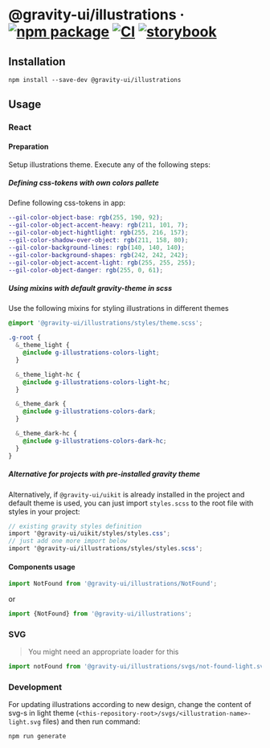 # @gravity-ui/illustrations &middot; [![npm package](https://img.shields.io/npm/v/@gravity-ui/illustrations)](https://www.npmjs.com/package/@gravity-ui/illustrations) [![CI](https://img.shields.io/github/actions/workflow/status/gravity-ui/illustrations/.github/workflows/ci.yml?label=CI&logo=github)](https://github.com/gravity-ui/illustrations/actions/workflows/ci.yml?query=branch:main) [![storybook](https://img.shields.io/badge/Storybook-deployed-ff4685)](https://preview.gravity-ui.com/illustrations/)

## Installation

```shell
npm install --save-dev @gravity-ui/illustrations
```

## Usage

### React

#### Preparation

Setup illustrations theme. Execute any of the following steps:

##### Defining css-tokens with own colors pallete

Define following css-tokens in app:

```scss
--gil-color-object-base: rgb(255, 190, 92);
--gil-color-object-accent-heavy: rgb(211, 101, 7);
--gil-color-object-hightlight: rgb(255, 216, 157);
--gil-color-shadow-over-object: rgb(211, 158, 80);
--gil-color-background-lines: rgb(140, 140, 140);
--gil-color-background-shapes: rgb(242, 242, 242);
--gil-color-object-accent-light: rgb(255, 255, 255);
--gil-color-object-danger: rgb(255, 0, 61);
```

##### Using mixins with default gravity-theme in scss

Use the following mixins for styling illustrations in different themes

```scss
@import '@gravity-ui/illustrations/styles/theme.scss';

.g-root {
  &_theme_light {
    @include g-illustrations-colors-light;
  }

  &_theme_light-hc {
    @include g-illustrations-colors-light-hc;
  }

  &_theme_dark {
    @include g-illustrations-colors-dark;
  }

  &_theme_dark-hc {
    @include g-illustrations-colors-dark-hc;
  }
}
```

##### Alternative for projects with pre-installed gravity theme

Alternatively, if `@gravity-ui/uikit` is already installed in the project and default theme is used, you can just import `styles.scss` to the root file with styles in your project:

```scss
// existing gravity styles definition
import '@gravity-ui/uikit/styles/styles.css';
// just add one more import below
import '@gravity-ui/illustrations/styles/styles.scss';
```

#### Components usage

```js
import NotFound from '@gravity-ui/illustrations/NotFound';
```

or

```js
import {NotFound} from '@gravity-ui/illustrations';
```

### SVG

> You might need an appropriate loader for this

```js
import notFound from '@gravity-ui/illustrations/svgs/not-found-light.svg';
```

### Development

For updating illustrations according to new design, change the content of svg-s in light theme (`<this-repository-root>/svgs/<illustration-name>-light.svg` files) and then run command:

```shell
npm run generate
```
